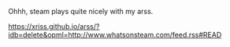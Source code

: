 Ohhh, steam plays quite nicely with my arss.

https://xriss.github.io/arss/?idb=delete&opml=http://www.whatsonsteam.com/feed.rss#READ
